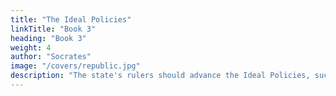 ```yaml
---
title: "The Ideal Policies"
linkTitle: "Book 3"
heading: "Book 3"
weight: 4
author: "Socrates"
image: "/covers/republic.jpg"
description: "The state's rulers should advance the Ideal Policies, such as those for food, music, and literature, that are based on the true nature of things. Here Socrates introduces Guardians"
---
```


